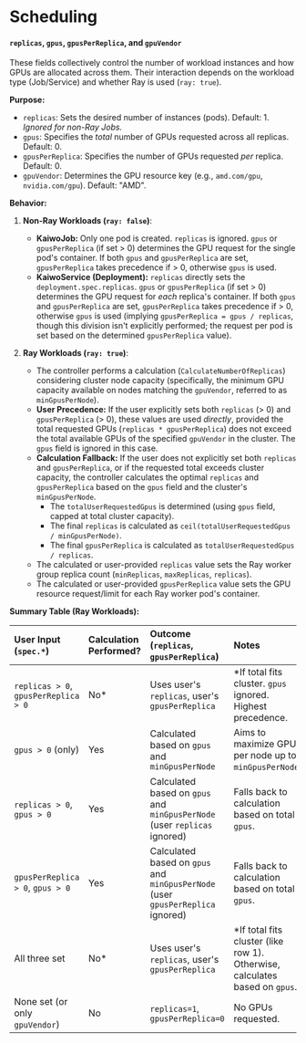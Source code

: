 # Scheduling

#### `replicas`, `gpus`, `gpusPerReplica`, and `gpuVendor`

These fields collectively control the number of workload instances and how GPUs are allocated across them. Their interaction depends on the workload type (Job/Service) and whether Ray is used (`ray: true`).

**Purpose:**

*   `replicas`: Sets the desired number of instances (pods). Default: 1. *Ignored for non-Ray Jobs.*
*   `gpus`: Specifies the *total* number of GPUs requested across all replicas. Default: 0.
*   `gpusPerReplica`: Specifies the number of GPUs requested *per* replica. Default: 0.
*   `gpuVendor`: Determines the GPU resource key (e.g., `amd.com/gpu`, `nvidia.com/gpu`). Default: "AMD".

**Behavior:**

1.  **Non-Ray Workloads (`ray: false`)**:
    *   **KaiwoJob:** Only one pod is created. `replicas` is ignored. `gpus` or `gpusPerReplica` (if set > 0) determines the GPU request for the single pod's container. If both `gpus` and `gpusPerReplica` are set, `gpusPerReplica` takes precedence if > 0, otherwise `gpus` is used.
    *   **KaiwoService (Deployment):** `replicas` directly sets the `deployment.spec.replicas`. `gpus` or `gpusPerReplica` (if set > 0) determines the GPU request for *each* replica's container. If both `gpus` and `gpusPerReplica` are set, `gpusPerReplica` takes precedence if > 0, otherwise `gpus` is used (implying `gpusPerReplica = gpus / replicas`, though this division isn't explicitly performed; the request per pod is set based on the determined `gpusPerReplica` value).

2.  **Ray Workloads (`ray: true`)**:
    *   The controller performs a calculation (`CalculateNumberOfReplicas`) considering cluster node capacity (specifically, the minimum GPU capacity available on nodes matching the `gpuVendor`, referred to as `minGpusPerNode`).
    *   **User Precedence:** If the user explicitly sets both `replicas` (> 0) and `gpusPerReplica` (> 0), these values are used *directly*, provided the total requested GPUs (`replicas * gpusPerReplica`) does not exceed the total available GPUs of the specified `gpuVendor` in the cluster. The `gpus` field is ignored in this case.
    *   **Calculation Fallback:** If the user does not explicitly set both `replicas` and `gpusPerReplica`, or if the requested total exceeds cluster capacity, the controller calculates the optimal `replicas` and `gpusPerReplica` based on the `gpus` field and the cluster's `minGpusPerNode`.
        *   The `totalUserRequestedGpus` is determined (using `gpus` field, capped at total cluster capacity).
        *   The final `replicas` is calculated as `ceil(totalUserRequestedGpus / minGpusPerNode)`.
        *   The final `gpusPerReplica` is calculated as `totalUserRequestedGpus / replicas`.
    *   The calculated or user-provided `replicas` value sets the Ray worker group replica count (`minReplicas`, `maxReplicas`, `replicas`).
    *   The calculated or user-provided `gpusPerReplica` value sets the GPU resource request/limit for each Ray worker pod's container.

**Summary Table (Ray Workloads):**

| User Input (`spec.*`)                  | Calculation Performed? | Outcome (`replicas`, `gpusPerReplica`)                                  | Notes                                                                        |
| :------------------------------------- | :--------------------- | :---------------------------------------------------------------------- | :--------------------------------------------------------------------------- |
| `replicas > 0`, `gpusPerReplica > 0` | No\*                   | Uses user's `replicas`, user's `gpusPerReplica`                       | \*If total fits cluster. `gpus` ignored. Highest precedence.                 |
| `gpus > 0` (only)                      | Yes                    | Calculated based on `gpus` and `minGpusPerNode`                         | Aims to maximize GPUs per node up to `minGpusPerNode`.                       |
| `replicas > 0`, `gpus > 0`             | Yes                    | Calculated based on `gpus` and `minGpusPerNode` (user `replicas` ignored) | Falls back to calculation based on total `gpus`.                             |
| `gpusPerReplica > 0`, `gpus > 0`       | Yes                    | Calculated based on `gpus` and `minGpusPerNode` (user `gpusPerReplica` ignored) | Falls back to calculation based on total `gpus`.                             |
| All three set                          | No\*                   | Uses user's `replicas`, user's `gpusPerReplica`                       | \*If total fits cluster (like row 1). Otherwise, calculates based on `gpus`. |
| None set (or only `gpuVendor`)         | No                     | `replicas=1`, `gpusPerReplica=0`                                        | No GPUs requested.                                                           |